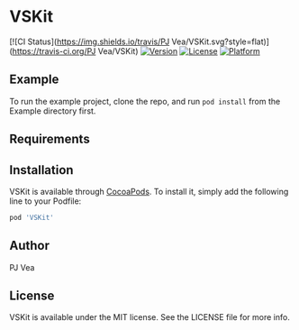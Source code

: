 # VSKit

[![CI Status](https://img.shields.io/travis/PJ Vea/VSKit.svg?style=flat)](https://travis-ci.org/PJ Vea/VSKit)
[![Version](https://img.shields.io/cocoapods/v/VSKit.svg?style=flat)](https://cocoapods.org/pods/VSKit)
[![License](https://img.shields.io/cocoapods/l/VSKit.svg?style=flat)](https://cocoapods.org/pods/VSKit)
[![Platform](https://img.shields.io/cocoapods/p/VSKit.svg?style=flat)](https://cocoapods.org/pods/VSKit)

## Example

To run the example project, clone the repo, and run `pod install` from the Example directory first.

## Requirements

## Installation

VSKit is available through [CocoaPods](https://cocoapods.org). To install
it, simply add the following line to your Podfile:

```ruby
pod 'VSKit'
```

## Author

PJ Vea

## License

VSKit is available under the MIT license. See the LICENSE file for more info.
